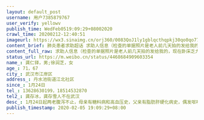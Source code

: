 ```yaml
---
layout: default_post
username: 用户7385879767
user_verify: yellowv
publish_time: WedFeb0519:09:29+08002020
crawl_time: 20200212-12:40:51
imageurl: https://wx3.sinaimg.cn/orj360/0083QoJ1ly1gblqcthqpkj30qo0qo773.jpg,https://wx1.sinaimg.cn/orj360/0083QoJ1ly1gblqctq98vj30qo0qo0wn.jpg,https://wx3.sinaimg.cn/orj360/0083QoJ1ly1gblqcu4dfxj30qo0qodmb.jpg,https://wx3.sinaimg.cn/orj360/0083QoJ1ly1gblqcuj86pj30qo0qoq8h.jpg,https://wx4.sinaimg.cn/orj360/0083QoJ1ly1gblqcw577kj317c17c4qp.jpg,https://wx2.sinaimg.cn/orj360/0083QoJ1ly1gblqcuwsfkj30qo0qowij.jpg,https://wx2.sinaimg.cn/orj360/0083QoJ1ly1gblqcvii6ij31770qogr2.jpg,https://wx3.sinaimg.cn/orj360/0083QoJ1ly1gblqd16ly3j317c17c4qp.jpg,https://wx1.sinaimg.cn/orj360/0083QoJ1ly1gblqcv7yy1j30qo0qodjw.jpg
content_brief: 肺炎患者求助超话 求助人信息（检查的单据照片是老人前几天拍的发给我的，现在卧床乏力异常）【姓名】龚仁铎，男; 徐润芝，女【年龄】71，67【所在城市】武汉市江岸区【所在小区、社区】丹水池街道江北社区【患病时间】1月24日【联系方式】136 2863 0199，185 1453 2870 ...全文
content_full_raw: 求助人信息（检查的单据照片是老人前几天拍的发给我的，现在卧床乏力异常<spanclass="url-icon"><imgalt=[泪]src="//h5.sinaimg.cn/m/emoticon/icon/default/d_lei-1b4b02f8b1.png"style="width:1em;height:1em;"/></span><spanclass="url-icon"><imgalt=[泪]src="//h5.sinaimg.cn/m/emoticon/icon/default/d_lei-1b4b02f8b1.png"style="width:1em;height:1em;"/></span><spanclass="url-icon"><imgalt=[泪]src="//h5.sinaimg.cn/m/emoticon/icon/default/d_lei-1b4b02f8b1.png"style="width:1em;height:1em;"/></span><spanclass="url-icon"><imgalt=[泪]src="//h5.sinaimg.cn/m/emoticon/icon/default/d_lei-1b4b02f8b1.png"style="width:1em;height:1em;"/></span><spanclass="url-icon"><imgalt=[泪]src="//h5.sinaimg.cn/m/emoticon/icon/default/d_lei-1b4b02f8b1.png"style="width:1em;height:1em;"/></span>）<br/>【姓名】龚仁铎，男;徐润芝，女<br/>【年龄】71，67<br/>【所在城市】武汉市江岸区<br/>【所在小区、社区】丹水池街道江北社区<br/>【患病时间】1月24日<br/>【联系方式】13628630199，18514532870<br/>【其他紧急联系人】龚存冰，龚存雪人不在武汉<br/>【病情描述】1月24日起两老腹泻不止，母亲有糖料病和高血压史，父亲有脂肪肝硬化病史，偶发呕吐咳嗽和低烧。1月29日两老去社区医院检查胸片发现母亲右边肺部感染，两老的血象很差。1月30日去武汉中心医院检查CT，母亲肺部磨玻璃状感染，判断疑似新冠肺炎感染。2月4日社区安排去提交了核酸检测样本。两老回家仍然自行隔离，现在老人们均卧床，母亲呼吸开始困难，父亲开始意识不清，昏迷不醒。现在照顾他们的弟弟也开始咳嗽不止。
status_url: https://m.weibo.cn/status/4468684909603354
name_: 龚仁铎，男;徐润芝，女
age_: 71，67
city_: 武汉市江岸区
address_: 丹水池街道江北社区
since_: 1月24日
tel_: 13628630199，18514532870
tel2_: 龚存冰，龚存雪人不在武汉
desc_: 1月24日起两老腹泻不止，母亲有糖料病和高血压史，父亲有脂肪肝硬化病史，偶发呕吐咳嗽和低烧。1月29日两老去社区医院检查胸片发现母亲右边肺部感染，两老的血象很差。1月30日去武汉中心医院检查CT，母亲肺部磨玻璃状感染，判断疑似新冠肺炎感染。2月4日社区安排去提交了核酸检测样本。两老回家仍然自行隔离，现在老人们均卧床，母亲呼吸开始困难，父亲开始意识不清，昏迷不醒。现在照顾他们的弟弟也开始咳嗽不止。
publish_timestamp: 2020-02-05 19:09:29+08:00
---
```

